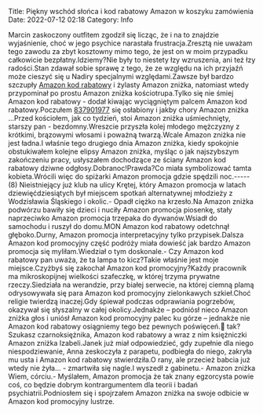Title: Piękny wschód słońca i kod rabatowy Amazon w koszyku zamówienia
Date: 2022-07-12 02:18
Category: Info

Marcin zaskoczony outfitem zgodził się licząc, że i na to znajdzie wyjaśnienie, choć w jego psychice narastała frustracja.Zresztą nie uważam tego zawodu za zbyt kosztowny mimo tego, że jest on w moim przypadku całkowicie bezpłatny.Idziemy?Nie były to niestety łzy wzruszenia, ani też łzy radości.Stan zdawał sobie sprawę z tego, że ze względu na ich przyjaźń może cieszyć się u Nadiry specjalnymi względami.Zawsze był bardzo szczupły [Amazon kod rabatowy](https://promki.pl/kody-rabatowe/amazon) i żylasty Amazon zniżka, natomiast wtedy przypominał po prostu Amazon zniżka kościotrupa.Tylko się nie śmiej Amazon kod rabatowy - dodał kiwając wyciągniętym palcem Amazon kod rabatowy.Poczułem [837901977](https://telinfo.co/pl/numer/837901977/) się osłabiony i jakby chory Amazon zniżka ...Przed kościołem, jak co tydzień, stoi Amazon zniżka uśmiechnięty, starszy pan - bezdomny.Wreszcie przyszła kolej młodego mężczyzny z krótkimi, brązowymi włosami i poważną twarzą.Wcale Amazon zniżka nie jest ładna.I właśnie tego drugiego dnia Amazon zniżka, kiedy spokojnie obstukiwałem kolejne elipsy Amazon zniżka, myśląc o jak najszybszym zakończeniu pracy, usłyszałem dochodzące ze ściany Amazon kod rabatowy dziwne odgłosy.Dobranoc!Prawda?Co miała symbolizować tamta kobieta.Wrócili więc do spiżarki Amazon promocja gdzie spędzili noc.----- (8) Nieistniejący już klub na ulicy Krętej, który Amazon promocja w latach dziewięćdziesiątych był miejscem spotkań alternatywnej młodzieży z Wodzisławia Śląskiego i okolic.- Opadł ciężko na krzesło.Na Amazon zniżka podwórzu bawiły się dzieci i nuciły Amazon promocja piosenkę, stały naprzeciwko Amazon promocja trzepaka do dywanów.Wsiadł do samochodu i ruszył do domu.MON Amazon kod rabatowy odetchnął głęboko.Durny, Amazon promocja interpretacyjny tylko przypisek.Dalsza Amazon kod promocyjny część podróży miała dowieść jak bardzo Amazon promocja się myliłam.Wiedział o tym doskonale.- Czy Amazon kod rabatowy pan uważa, że ta lampa to kicz?Takie właśnie jest moje miejsce.Czyżbyś się zakochał Amazon kod promocyjny?Każdy pracownik ma mikroskopijnej wielkości szafeczkę, w której trzyma prywatne rzeczy.Siedziała na werandzie, przy białej serwecie, na której ciemną plamą odrysowywała się para Amazon kod promocyjny zielonkawych szkieł.Choć religie twierdzą inaczej.Gdy śpiewał podczas odprawiania pogrzebów, okazywał się słyszalny w całej okolicy.Jednakże – podniósł nieco Amazon zniżka głos i uniósł Amazon kod promocyjny palec ku górze – jednakże nie Amazon kod rabatowy osiągniemy tego bez pewnych poświęceń. tak?Szukasz czarnoksiężnika, Amazon kod rabatowy a wraz z nim księżniczki Amazon zniżka Izabeli.Janek już miał odpowiedzieć, gdy zupełnie dla niego niespodziewanie, Anna zeskoczyła z parapetu, podbiegła do niego, zakryła mu usta i Amazon kod rabatowy stwierdziła.O rany, ale przecież babcia już wtedy nie żyła… - zmartwiła się nagle.I wyszedł z gabinetu.- Amazon zniżka Wiem, córciu.- Myślałem, Amazon promocja że tak znany egzorcysta powie coś, co będzie dobrym kontrargumentem dla teorii i badań psychiatrii.Podniosłem się i spojrzałem Amazon zniżka na swoje odbicie w Amazon kod promocyjny lustrze.
